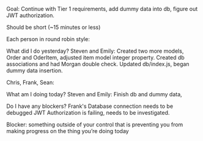 Goal:
Continue with  Tier 1 requirements, add dummy data into db, figure out JWT authorization.

Should be short (~15 minutes or less)

Each person in round robin style:

What did I do yesterday?
Steven and Emily: Created two more models, Order and OderItem, adjusted item model integer property. Created db associations and had Morgan double check. Updated db/index.js, began dummy data insertion.

Chris, Frank, Sean:

What am I doing today?
Steven and Emily: Finish db and dummy data,


Do I have any blockers?
Frank's Database connection needs to be debugged
JWT Authorization is failing, needs to be investigated.

Blocker: something outside of your control that is preventing you from making progress on the thing you’re doing today
